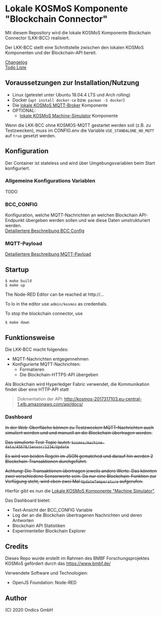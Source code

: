 # Lokale KOSMoS Komponente "Blockchain Connector"

Mit diesem Repository wird die lokale KOSMoS Komponente Blockchain Connector (LKK-BCC) realisiert.

Der LKK-BCC stellt eine Schnittstelle zwischen den lokalen KOSMoS Komponenten und der Blockchain-API bereit.

[Changelog](./doc/CHANGELOG.MD)  
[Todo Liste](./doc/TODO.MD)  
  

## Voraussetzungen zur Installation/Nutzung

* Linux (getestet unter Ubuntu 18.04.4 LTS und Arch rolling)
* Docker (`apt install docker-ce` bzw. `pacman -S docker`)
* Die [lokale KOSMoS MQTT-Broker](https://github.com/kosmos-industrie40/kosmos-local-mqtt-broker) Komponente
* OPTIONAL: 
    * [lokale KOSMoS Machine-Simulator](https://github.com/kosmos-industrie40/kosmos-local-machine-simulator) Komponente

Wenn die LKK-BCC ohne KOSMOS-MQTT gestartet werden soll (z.B. zu Testzwecken), muss im CONFIG.env die Variable `USE_STANDALONE_NO_MQTT` auf `true` gesetzt werden.
  


## Konfiguration

Der Container ist stateless und wird über Umgebungsvariablen beim Start konfiguriert.

### Allgemeine Konfigurations Variablen

TODO

### BCC_CONFIG

Konfiguration, welche MQTT-Nachrichten an welchen Blockchain API-Endpunkt übergeben werden sollen und wie diese Daten umstrukturiert werden.  
[Detailiertere Beschreibung BCC Config](./doc/BCC_CONFIG.MD)

### MQTT-Payload

[Detailiertere Beschreibung MQTT-Payload](./doc/BCC_PAYLOAD.MD) 
  
  
## Startup

    $ make build
    $ make up

The Node-RED Editor can be reached at http://...

To lo in the editor use `admin/kosmos` as credentials.

To stop the blockchain connector, use
  
    $ make down


## Funktionsweise

Die LKK-BCC macht folgendes:
* MQTT-Nachrichten entgegennehmen
* Konfigurierte MQTT-Nachrichten:
    * Formatieren
    * Die Blockchain-HTTPS-API übergeben

Als Blockchain wird Hyperledger Fabric verwendet, die Kommunikation findet über eine HTTP-API statt

> Dokmentation der API: http://kosmos-2017317103.eu-central-1.elb.amazonaws.com/api/docs/
  
  
### Dashboard

~~In der Web-Oberfläche können zu Testzwecken MQTT-Nachrichten auch simuliert werden und und manuell an die Blockchain übertragen werden.~~

~~Das simulierte Test-Topic lautet: `kosmos/machine-data/45678/Sensor/1234/Update`~~

~~Es wird von beiden Regeln im JSON gematched und darauf hin werden 2 Blockchain-Transaktionen durchgeführt.~~

~~Achtung: Die Transaktionen übertragen jeweils andere Werte. Das könnten zwei verschiedene Sensorwerte sein. Da nur eine Blockchain-Funktion zur Verfügung steht, wird eben zwei Mal `UpdateTemperature` aufgerufen.~~

Hierfür gibt es nun die [Lokale KOSMoS Komponente "Machine Simulator"](https://github.com/kosmos-industrie40/kosmos-local-machine-simulator).

Das Dashboard bietet:
* Text-Ansicht der BCC_CONFIG Variable
* Log der an die Blockchain übertragenen Nachrichten und deren Antworten
* Blockchain API Statistiken
* Experimenteller Blockchain Explorer 


## Credits

Dieses Repo wurde erstellt im Rahmen des BMBF Forschungsprojektes KOSMoS gefördert durch das https://www.bmbf.de/

Verwendete Software und Technologien:

* OpenJS Foundation: Node-RED

## Author

(C) 2020 Ondics GmbH
